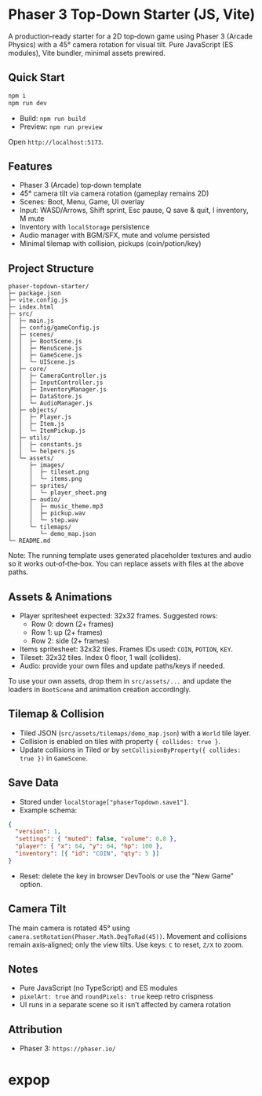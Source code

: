 Phaser 3 Top‑Down Starter (JS, Vite)
====================================

A production‑ready starter for a 2D top‑down game using Phaser 3 (Arcade Physics) with a 45° camera rotation for visual tilt. Pure JavaScript (ES modules), Vite bundler, minimal assets prewired.

Quick Start
-----------

```bash
npm i
npm run dev
```

- Build: `npm run build`
- Preview: `npm run preview`

Open `http://localhost:5173`.

Features
--------

- Phaser 3 (Arcade) top‑down template
- 45° camera tilt via camera rotation (gameplay remains 2D)
- Scenes: Boot, Menu, Game, UI overlay
- Input: WASD/Arrows, Shift sprint, Esc pause, Q save & quit, I inventory, M mute
- Inventory with `localStorage` persistence
- Audio manager with BGM/SFX, mute and volume persisted
- Minimal tilemap with collision, pickups (coin/potion/key)

Project Structure
-----------------

```
phaser-topdown-starter/
├─ package.json
├─ vite.config.js
├─ index.html
├─ src/
│  ├─ main.js
│  ├─ config/gameConfig.js
│  ├─ scenes/
│  │  ├─ BootScene.js
│  │  ├─ MenuScene.js
│  │  ├─ GameScene.js
│  │  └─ UIScene.js
│  ├─ core/
│  │  ├─ CameraController.js
│  │  ├─ InputController.js
│  │  ├─ InventoryManager.js
│  │  ├─ DataStore.js
│  │  └─ AudioManager.js
│  ├─ objects/
│  │  ├─ Player.js
│  │  ├─ Item.js
│  │  └─ ItemPickup.js
│  ├─ utils/
│  │  ├─ constants.js
│  │  └─ helpers.js
│  └─ assets/
│     ├─ images/
│     │  ├─ tileset.png
│     │  └─ items.png
│     ├─ sprites/
│     │  └─ player_sheet.png
│     ├─ audio/
│     │  ├─ music_theme.mp3
│     │  ├─ pickup.wav
│     │  └─ step.wav
│     └─ tilemaps/
│        └─ demo_map.json
└─ README.md
```

Note: The running template uses generated placeholder textures and audio so it works out‑of‑the‑box. You can replace assets with files at the above paths.

Assets & Animations
-------------------

- Player spritesheet expected: 32x32 frames. Suggested rows:
  - Row 0: down (2+ frames)
  - Row 1: up (2+ frames)
  - Row 2: side (2+ frames)
- Items spritesheet: 32x32 tiles. Frames IDs used: `COIN`, `POTION`, `KEY`.
- Tileset: 32x32 tiles. Index 0 floor, 1 wall (collides).
- Audio: provide your own files and update paths/keys if needed.

To use your own assets, drop them in `src/assets/...` and update the loaders in `BootScene` and animation creation accordingly.

Tilemap & Collision
-------------------

- Tiled JSON (`src/assets/tilemaps/demo_map.json`) with a `World` tile layer.
- Collision is enabled on tiles with property `{ collides: true }`.
- Update collisions in Tiled or by `setCollisionByProperty({ collides: true })` in `GameScene`.

Save Data
---------

- Stored under `localStorage["phaserTopdown.save1"]`.
- Example schema:

```json
{
  "version": 1,
  "settings": { "muted": false, "volume": 0.8 },
  "player": { "x": 64, "y": 64, "hp": 100 },
  "inventory": [{ "id": "COIN", "qty": 5 }]
}
```

- Reset: delete the key in browser DevTools or use the "New Game" option.

Camera Tilt
-----------

The main camera is rotated 45° using `camera.setRotation(Phaser.Math.DegToRad(45))`. Movement and collisions remain axis‑aligned; only the view tilts. Use keys: `C` to reset, `Z/X` to zoom.

Notes
-----

- Pure JavaScript (no TypeScript) and ES modules
- `pixelArt: true` and `roundPixels: true` keep retro crispness
- UI runs in a separate scene so it isn’t affected by camera rotation

Attribution
-----------

- Phaser 3: `https://phaser.io/`


# expop
